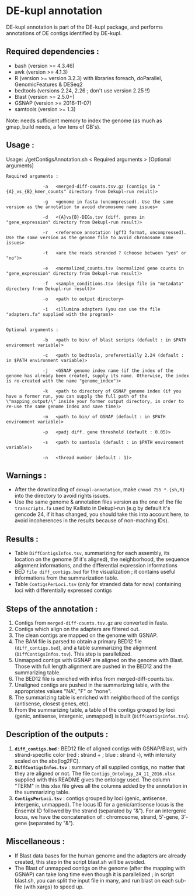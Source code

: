 # DE-kupl annotation

DE-kupl annotation is part of the DE-kupl package, and performs annotations of DE contigs identified by DE-kupl.

## Required dependencies :

* bash (version >= 4.3.46)
* awk (version >= 4.1.3)
* R (version >= version 3.2.3) with libraries foreach, doParallel, GenomicFeatures & DESeq2
* bedtools (versions 2.24, 2.26 ; don't use version 2.25 !!)
* Blast (version >= 2.5.0+)
* GSNAP (version >= 2016-11-07)
* samtools (version >= 1.3)

Note: needs sufficient memory to index the genome (as much as gmap_build needs, a few tens of GB's).

## Usage : 

Usage: ./getContigsAnnotation.sh < Required arguments > [Optional arguments]


 	Required arguments :

                  -a   <merged-diff-counts.tsv.gz (contigs in "{A}_vs_{B}_kmer_counts" directory from Dekupl-run result)>

                  -g   <genome in fasta (uncompressed). Use the same version as the annotation to avoid chromosome name issues>

                  -d   <{A}vs{B}-DEGs.tsv (diff. genes in "gene_expression" directory from Dekupl-run result)>

                  -r   <reference annotation (gff3 format, uncompressed). Use the same version as the genome file to avoid chromosome name issues>

                  -t   <are the reads stranded ? (choose between "yes" or "no")>

                  -e   <normalized_counts.tsv (normalized gene counts in "gene_expression" directory from Dekupl-run result)>

                  -f   <sample_conditions.tsv (design file in "metadata" directory from Dekupl-run result)>

                  -o   <path to output directory>

                  -i   <illumina adapters (you can use the file "adapters.fa" supplied with the program)>


	Optional arguments :

                  -b   <path to bin/ of blast scripts (default : in $PATH environment variable)>

                  -c   <path to bedtools, preferentially 2.24 (default : in $PATH environment variable)>

                  -j   <GSNAP genome index name (if the index of the genome has already been created, supply its name. Otherwise, the index is re-created with the name "genome_index")>

                  -k   <path to directory of GSNAP genome index (if you have a former run, you can supply the full path of the \"mapping_output/\" inside your former output directory, in order to re-use the same genome index and save time)>

                  -m   <path to bin/ of GSNAP (default : in $PATH environment variable)>

                  -p   <padj diff. gene threshold (default : 0.05)>

                  -s   <path to samtools (default : in $PATH environment variable)>

                  -n   <thread number (default : 1)>

## Warnings :

- After the downloading of `dekupl-annotation`, make `chmod 755 *.{sh,R}` into the directory to avoid rights issues.
- Use the same genome & annotation files version as the one of the file `transcripts.fa` used by Kallisto in Dekupl-run (e.g by default it's gencode 24, if it has changed, you should take this into account here, to avoid incoherences in the results because of non-maching IDs).

## Results :

- Table `DiffContigsInfos.tsv`, summarizing for each assembly, its location on the genome (if it's aligned), the neighborhood, the sequence alignment informations, and the differential expression informations
- BED `file diff_contigs.bed` for the visualization ; it contains useful informations from the summarization table.
- Table `ContigsPerLoci.tsv` (only for stranded data for now) containing loci with differentially expressed contigs
          
## Steps of the annotation : 

1. Contigs from `merged-diff-counts.tsv.gz` are converted in fasta.	
2. Contigs which align on the adapters are filtered out.
3. The clean contigs are mapped on the genome with GSNAP.
4. The BAM file is parsed to obtain a primary BED12 file (`diff_contigs.bed`), and a table summarizing the alignment (`DiffContigsInfos.tsv`). This step is parallelized.
5. Unmapped contigs with GSNAP are aligned on the genome with Blast. Those with full length alignment are pushed in the BED12 and the  summarizing table.
6. The BED12 file is enriched with infos from merged-diff-counts.tsv.
7. Unaligned contigs are pushed in the summarizing table, with the appropriates values "NA", "F" or "none".
8. The summarizing table is enriched with neighborhood of the contigs (antisense, closest genes, etc).
9. From the summarizing table, a table of the contigs grouped by loci (genic, antisense, intergenic, unmapped) is built (`DiffContigsInfos.tsv`).                  

## Description of the outputs :

1. **`diff_contigs.bed`** : BED12 file of aligned contigs with GSNAP/Blast, with strand-specific color (red : strand + ; blue : strand -), with intensity scaled on the abs(log2FC).
2. **`DiffContigsInfos.tsv`** : summary of all supplied contigs, no matter that they are aligned or not. The file `Contigs_Ontology_24_11_2016.xlsx` supplied with this README gives the ontology used. The column "TERM" in this xlsx file gives all the columns added by the annotation in the summarizing table.
3. **`ContigsPerLoci.tsv`** : contigs grouped by loci (genic, antisense, intergenic, unmapped). The locus ID for a genic/antisense locus is the Ensembl ID followed by the strand (separated by "&"). For an intergenic locus, we have the concatenation of : chromosome, strand, 5'-gene, 3'-gene (separated by "&").
 	
## Miscellaneous :

- If Blast data bases for the human genome and the adapters are already created, this step in the script blast.sh will be avoided.
- The Blast of unmapped contigs on the genome (after the mapping with GSNAP) can take long time even though it is parallelized ; in script blast.sh, you can split the input file in many, and run blast on each sub-file (with xargs) to speed up.
